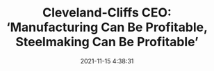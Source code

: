 ---
"title": "Cleveland-Cliffs CEO: ‘Manufacturing Can Be Profitable, Steelmaking Can Be Profitable’"
"date": "2021-11-15 4:38:31"
"feed_name": "INDUSTRYWEEK"
"feed_website": "https://www.industryweek.com/"
"feed_rss": "https://www.industryweek.com/__rss/website-scheduled-content.xml?input=%7B%22sectionAlias%22%3A%22home%22%7D"
"link": "https://www.industryweek.com/leadership/article/21181206/clevelandcliffs-ceo-manufacturing-can-be-profitable-steelmaking-can-be-profitable"
"source": "None"
"file": "_posts/2021-1-1-4ecc566d251fe164358508d57f149c1cae569ae1.md"
"accident": "0"
"drilling": "0"
"dead": "0"
"injured": "0"
"arrested": "0"
"place": "unknown place"
"where": "unknown site"
"causes": "unknown"
"place_uri": "unknown place"
---